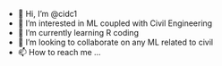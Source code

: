 - 👋 Hi, I’m @cidc1
- 👀 I’m interested in ML coupled with Civil Engineering
- 🌱 I’m currently learning R coding
- 💞️ I’m looking to collaborate on any ML related to civil
- 📫 How to reach me ...

<!---
cidc1/cidc1 is a ✨ particular ✨ repository because its `README.md` (this file) appears on your GitHub profile.
You can click the Preview link to take a look at your changes.
--->
